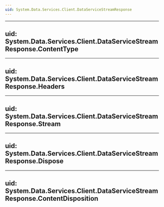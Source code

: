 ```yaml
---
uid: System.Data.Services.Client.DataServiceStreamResponse
---
```


---
uid: System.Data.Services.Client.DataServiceStreamResponse.ContentType
---

---
uid: System.Data.Services.Client.DataServiceStreamResponse.Headers
---

---
uid: System.Data.Services.Client.DataServiceStreamResponse.Stream
---

---
uid: System.Data.Services.Client.DataServiceStreamResponse.Dispose
---

---
uid: System.Data.Services.Client.DataServiceStreamResponse.ContentDisposition
---
